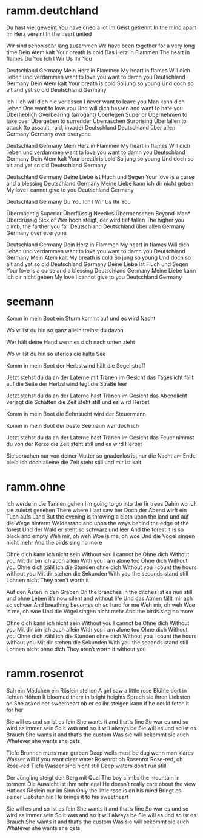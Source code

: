 # ramm.deutchland
Du hast viel geweint	You have cried a lot
Im Geist getrennt	In the mind apart
Im Herz vereint	In the heart united
 
Wir sind schon sehr lang zusammen	We have been together for a very long time
Dein Atem kalt	Your breath is cold
Das Herz in Flammen	The heart in flames
Du	You
Ich	I
Wir	Us
Ihr	You
 
Deutschland	Germany
Mein Herz in Flammen	My heart in flames
Will dich lieben und verdammen	want to love you want to damn you
Deutschland	Germany
Dein Atem kalt	Your breath is cold
So jung	so young
Und doch so alt	and yet so old
Deutschland	Germany
 
Ich	I
Ich will dich nie verlassen	I never want to leave you
Man kann dich lieben	One want to love you
Und will dich hassen	and want to hate you
Überheblich	Overbearing (arrogant)
Überlegen	Superior
Übernehmen	to take over
Übergeben	to surrender
Überraschen	Surprising
Überfallen	to attack (to assault, raid, invade)
Deutschland Deutschland über allen	Germany Germany over everyone
 
Deutschland	Germany
Mein Herz in Flammen	My heart in flames
Will dich lieben und verdammen	want to love you want to damn you
Deutschland	Germany
Dein Atem kalt	Your breath is cold
So jung	so young
Und doch so alt	and yet so old
Deutschland	Germany
 
Deutschland	Germany
Deine Liebe ist Fluch und Segen	Your love is a curse and a blessing
Deutschland	Germany
Meine Liebe kann ich dir nicht geben	My love i cannot give to you
Deutschland	Germany
 
Deutschland	Germany
Du	You
Ich	I
Wir	Us
Ihr	You
 
Übermächtig	Superior
Überflüssig	Needles
Übermenschen	Beyond-Man*
Überdrüssig	Sick of
Wer hoch steigt, der wird tief fallen	The higher you climb, the farther you fall
Deutschland Deutschland über allen	Germany Germany over everyone
 
Deutschland	Germany
Dein Herz in Flammen	My heart in flames
Will dich lieben und verdammen	want to love you want to damn you
Deutschland	Germany
Mein Atem kalt	My breath is cold
So jung	so young
Und doch so alt	and yet so old
Deutschland	Germany
Deine Liebe ist Fluch und Segen	Your love is a curse and a blessing
Deutschland	Germany
Meine Liebe kann ich dir nicht geben	My love I cannot give to you
Deutschland	Germany

# seemann
Komm in mein Boot
ein Sturm kommt auf
und es wird Nacht

Wo willst du hin
so ganz allein
treibst du davon

Wer hält deine Hand
wenn es dich
nach unten zieht

Wo willst du hin
so uferlos
die kalte See

Komm in mein Boot
der Herbstwind hält
die Segel straff

Jetzt stehst du da an der Laterne
mit Tränen im Gesicht
das Tageslicht fällt auf die Seite
der Herbstwind fegt die Straße leer

Jetzt stehst du da an der Laterne
hast Tränen im Gesicht
das Abendlicht verjagt die Schatten
die Zeit steht still und es wird Herbst

Komm in mein Boot
die Sehnsucht wird
der Steuermann

Komm in mein Boot
der beste Seemann
war doch ich

Jetzt stehst du da an der Laterne
hast Tränen im Gesicht
das Feuer nimmst du von der Kerze
die Zeit steht still und es wird Herbst

Sie sprachen nur von deiner Mutter
so gnadenlos ist nur die Nacht
am Ende bleib ich doch alleine
die Zeit steht still
und mir ist kalt
# ramm.ohne
Ich werde in die Tannen gehen	I’m going to go into the fir trees
Dahin wo ich sie zuletzt gesehen	There where I last saw her
Doch der Abend wirft ein Tuch aufs Land	But the evening is throwing a cloth upon the land
und auf die Wege hinterm Waldesrand	and upon the ways behind the edge of the forest
Und der Wald er steht so schwarz und leer	And the forest it is so black and empty
Weh mir, oh weh	Woe is me, oh woe
Und die Vögel singen nicht mehr	And the birds sing no more
 
Ohne dich kann ich nicht sein	Without you I cannot be
Ohne dich	Without you
Mit dir bin ich auch allein	With you I am alone too
Ohne dich	Without you
Ohne dich zähl ich die Stunden ohne dich	Without you I count the hours without you
Mit dir stehen die Sekunden	With you the seconds stand still
Lohnen nicht	They aren’t worth it
 
Auf den Ästen in den Gräben	On the branches in the ditches
ist es nun still und ohne Leben	it’s now silent and without life
Und das Atmen fällt mir ach so schwer	And breathing becomes oh so hard for me
Weh mir, oh weh	Woe is me, oh woe
Und die Vögel singen nicht mehr	And the birds sing no more
 
Ohne dich kann ich nicht sein	Without you I cannot be
Ohne dich	Without you
Mit dir bin ich auch allein	With you I am alone too
Ohne dich	Without you
Ohne dich zähl ich die Stunden ohne dich	Without you I count the hours without you
Mit dir stehen die Sekunden	With you the seconds stand still
Lohnen nicht ohne dich	They aren’t worth it without you
# ramm.rosenrot
Sah ein Mädchen ein Röslein stehen	A girl saw a little rose
Blühte dort in lichten Höhen	It bloomed there in bright heights
Sprach sie ihren Liebsten an	She asked her sweetheart
ob er es ihr steigen kann	if he could fetch it for her
 
Sie will es und so ist es fein	She wants it and that’s fine
So war es und so wird es immer sein	So it was and so it will always be
Sie will es und so ist es Brauch	She wants it and that’s the custom
Was sie will bekommt sie auch	Whatever she wants she gets
 
Tiefe Brunnen muss man graben	Deep wells must be dug
wenn man klares Wasser will	if you want clear water
Rosenrot oh Rosenrot	Rose-red, oh Rose-red
Tiefe Wasser sind nicht still	Deep waters don’t run still
 
Der Jüngling steigt den Berg mit Qual	The boy climbs the mountain in torment
Die Aussicht ist ihm sehr egal	He doesn’t really care about the view
Hat das Röslein nur im Sinn	Only the little rose is on his mind
Bringt es seiner Liebsten hin	He brings it to his sweetheart
 
Sie will es und so ist es fein	She wants it and that’s fine
So war es und so wird es immer sein	So it was and so it will always be
Sie will es und so ist es Brauch	She wants it and that’s the custom
Was sie will bekommt sie auch	Whatever she wants she gets